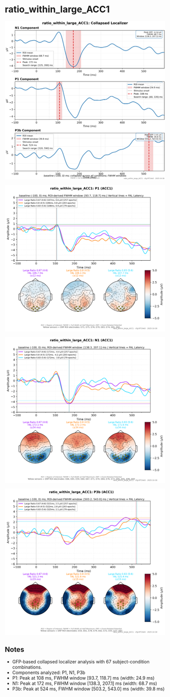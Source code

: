# ratio_within_large_ACC1

![figure](docs/assets/plots/ratio_within_large_ACC1/ratio_within_large_ACC1-collapsed_localizer.png)

![figure](docs/assets/plots/ratio_within_large_ACC1/ratio_within_large_ACC1-P1.png)

![figure](docs/assets/plots/ratio_within_large_ACC1/ratio_within_large_ACC1-N1.png)

![figure](docs/assets/plots/ratio_within_large_ACC1/ratio_within_large_ACC1-P3b.png)


## Notes

- GFP-based collapsed localizer analysis with 67 subject-condition combinations.
- Components analyzed: P1, N1, P3b
- P1: Peak at 108 ms, FWHM window [93.7, 118.7] ms (width: 24.9 ms)
- N1: Peak at 172 ms, FWHM window [138.3, 207.1] ms (width: 68.7 ms)
- P3b: Peak at 524 ms, FWHM window [503.2, 543.0] ms (width: 39.8 ms)
